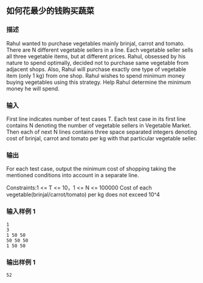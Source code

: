 ## 如何花最少的钱购买蔬菜

### 描述

Rahul wanted to purchase vegetables mainly brinjal, carrot and tomato. There are N different vegetable sellers in a line. Each vegetable seller sells all three vegetable items, but at different prices. Rahul, obsessed by his nature to spend optimally, decided not to purchase same vegetable from adjacent shops. Also, Rahul will purchase exactly one type of vegetable item (only 1 kg) from one shop. Rahul wishes to spend minimum money buying vegetables using this strategy. Help Rahul determine the minimum money he will spend.

### 输入

First line indicates number of test cases T. Each test case in its first line contains N denoting the number of vegetable sellers in Vegetable Market. Then each of next N lines contains three space separated integers denoting cost of brinjal, carrot and tomato per kg with that particular vegetable seller.

### 输出

For each test case, output the minimum cost of shopping taking the mentioned conditions into account in a separate line.

Constraints:1 <= T <= 10，1 <= N <= 100000 Cost of each vegetable(brinjal/carrot/tomato) per kg does not exceed 10^4

### 输入样例 1 

```
1
3
1 50 50
50 50 50
1 50 50
```

### 输出样例 1

```
52
```